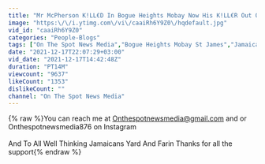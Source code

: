 ```yaml
---
title: "Mr McPherson K!LL€D In Bogue Heights Mobay Now His K!LL€R Out On Bail Living Large"
image: "https:\/\/i.ytimg.com\/vi\/caaiRh6Y9Z0\/hqdefault.jpg"
vid_id: "caaiRh6Y9Z0"
categories: "People-Blogs"
tags: ["On The Spot News Media","Bogue Heights Mobay St James","Jamaica Constabulary Force"]
date: "2021-12-17T22:07:29+03:00"
vid_date: "2021-12-17T14:42:48Z"
duration: "PT14M"
viewcount: "9637"
likeCount: "1353"
dislikeCount: ""
channel: "On The Spot News Media"
---
```

{% raw %}You can reach me at Onthespotnewsmedia@gmail.com and or Onthespotnewsmedia876 on Instagram <br /><br />And To All Well Thinking Jamaicans Yard And Farin Thanks for all the support{% endraw %}
